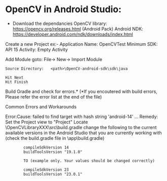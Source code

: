 OpenCV in Android Studio:
==============


- Download the dependancies
OpenCV library: https://opencv.org/releases.html (Android Pack)
Android NDK:    https://developer.android.com/ndk/downloads/index.html


Create a new Project
    ex:- 
    Application Name:   OpenCVTest
    Minimum SDK:        API 15
    Activity:           Empty Activity


Add Module
    goto:   File-> New-> Import Module
    
    Source Directory:   <path>\OpenCV-android-sdk\sdk\java

    Hit Next
    Hit Finish

Build Gradle and check for errors.*
    (*If you encoutered with build errors, Please refer the error list at the end of the file)





Common Errors and Workarounds

Error:Cause: failed to find target with hash string 'android-14' ...
Remedy: Set the Project view to "Project"
        Locate <projectName>\OpenCVLibraryXXX\src\build.gradle
        change the following to the current available versions in the Android Studio that you are currently working with (check the build.gradle file in <projectPath>\app\build.gradle)
            
            compileSdkVersion 14
            buildToolsVersion "19.1.0"

            TO (example only. Your values should be changed correctly)

            compileSdkVersion 23
            buildToolsVersion "23.0.1"
        

